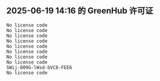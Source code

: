 ## 2025-06-19 14:16 的 GreenHub 许可证
```
No license code
No license code
No license code
No license code
No license code
No license code
No license code
No license code
SWij-809G-lWsd-bVC8-FEE6
No license code
```
